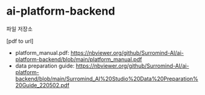 # ai-platform-backend
파일 저장소

[pdf to url]

* platform_manual.pdf: https://nbviewer.org/github/Surromind-AI/ai-platform-backend/blob/main/platform_manual.pdf
* data preparation guide: https://nbviewer.org/github/Surromind-AI/ai-platform-backend/blob/main/Surromind_AI%20Studio%20Data%20Preparation%20Guide_220502.pdf
